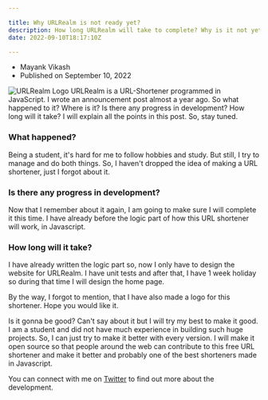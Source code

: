 ```yaml
---

title: Why URLRealm is not ready yet?
description: How long URLRealm will take to complete? Why is it not yet ready? What is taking so long?
date: 2022-09-10T18:17:10Z

---
```


- Mayank Vikash
- Published on September 10, 2022

![URLRealm Logo](https://mayankvikash.ml/news/Why-URLRealm-is-not-ready-yet/URLRealm-logo.webp)
URLRealm is a URL-Shortener programmed in JavaScript. I wrote an announcement post almost a year ago. So what happened to it? Where is it? Is there any progress in development? How long will it take? I will explain all the points in this post. So, stay tuned.

### What happened?

Being a student, it's hard for me to follow hobbies and study. But still, I try to manage and do both things. So, I haven't dropped the idea of making a URL shortener, just I forgot about it. 

### Is there any progress in development?

Now that I remember about it again, I am going to make sure I will complete it this time. I have already before the logic part of how this URL shortener will work, in Javascript.

### How long will it take?
I have already written the logic part so, now I only have to design the website for URLRealm.  I have unit tests and after that, I have 1 week holiday so during that time I will design the home page. 

By the way, I forgot to mention, that I have also made a logo for this shortener. Hope you would like it. 

Is it gonna be good?
Can't say about it but I will try my best to make it good. I am a student and did not have much experience in building such huge projects. So, I can just try to make it better with every version. I will make it open source so that people around the web can contribute to this free URL shortener and make it better and probably one of the best shorteners made in Javascript.

You can connect with me on [Twitter](https://twitter.com/MayankVikash1) to find out more about the development.








